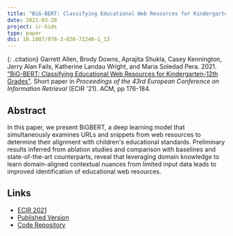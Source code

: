 ```yaml
---
title: "BiG-BERT: Classifying Educational Web Resources for Kindergarten-12th Grades"
date: 2021-03-28
project: ir-kids
type: paper
doi: 10.1007/978-3-030-72240-1_13
---
```

{: .citation}
Garrett Allen, Brody Downs, Aprajita Shukla, Casey Kennington, Jerry Alan Fails, Katherine Landau Wright, and Maria Soledad Pera. 2021. ["BiG-BERT: Classifying Educational Web Resources for Kindergarten-12th Grades"](#).
Short paper in <cite>Proceedings of the 43rd European Conference on Information Retrieval</cite> (ECIR '21). ACM, pp 176-184.

## Abstract

In this paper, we present BiGBERT, a deep learning model that simultaneously examines URLs and snippets from web resources to determine their alignment with children's educational standards. Preliminary results inferred from ablation studies and comparison with baselines and state-of-the-art counterparts, reveal that leveraging domain knowledge to learn domain-aligned contextual nuances from limited input data leads to improved identification of educational web resources.

## Links
* [ECIR 2021](https://www.ecir2021.eu/)
* [Published Version](https://link.springer.com/chapter/10.1007/978-3-030-72240-1_13)
* [Code Repository](https://github.com/BSU-CAST/BiGBERT)
